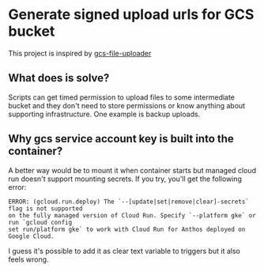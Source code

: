 # Generate signed upload urls for GCS bucket
This project is inspired by [gcs-file-uploader](https://github.com/mcowger/gcs-file-uploader)

## What does is solve?
Scripts can get timed permission to upload files to some intermediate bucket and they don't need to
store permissions or know anything about supporting infrastructure. One example is backup uploads. 


## Why gcs service account key is built into the container?
A better way would be to mount it when container starts but managed cloud run
doesn't support mounting secrets. If you try, you'll get the following error:
```
ERROR: (gcloud.run.deploy) The `--[update|set|remove|clear]-secrets` flag is not supported 
on the fully managed version of Cloud Run. Specify `--platform gke` or run `gcloud config 
set run/platform gke` to work with Cloud Run for Anthos deployed on Google Cloud.
```
I guess it's possible to add it as clear text variable to triggers but it also feels wrong.